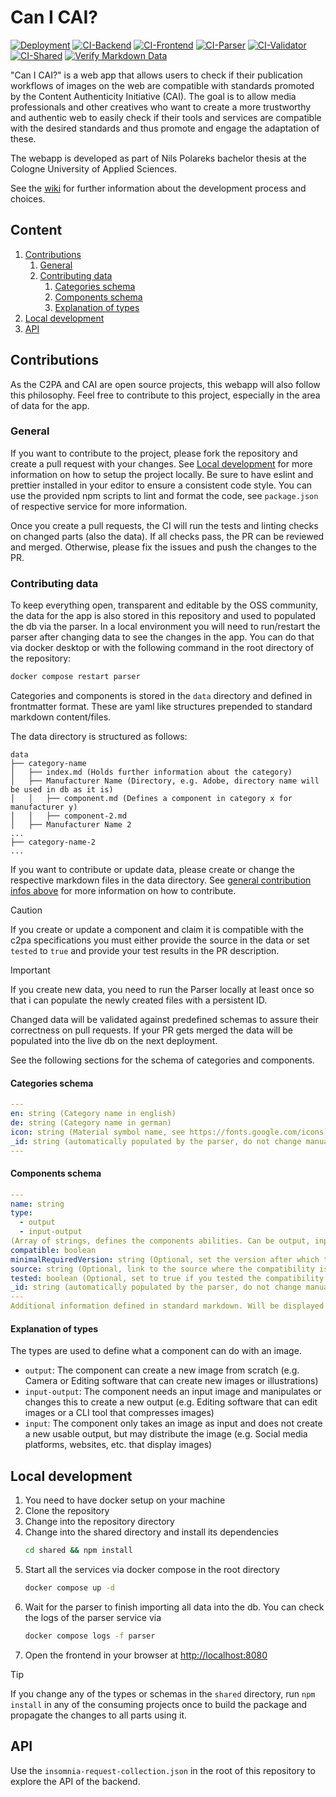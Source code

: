 # Can I CAI?

[![Deployment](https://github.com/n-pola/can-i-cai/actions/workflows/deployment.yaml/badge.svg)](https://github.com/n-pola/can-i-cai/actions/workflows/deployment.yaml)
[![CI-Backend](https://github.com/n-pola/can-i-cai/actions/workflows/backendIntegration.yaml/badge.svg)](https://github.com/n-pola/can-i-cai/actions/workflows/backendIntegration.yaml)
[![CI-Frontend](https://github.com/n-pola/can-i-cai/actions/workflows/frontendIntegration.yaml/badge.svg)](https://github.com/n-pola/can-i-cai/actions/workflows/frontendIntegration.yaml)
[![CI-Parser](https://github.com/n-pola/can-i-cai/actions/workflows/parserIntegration.yaml/badge.svg)](https://github.com/n-pola/can-i-cai/actions/workflows/parserIntegration.yaml)
[![CI-Validator](https://github.com/n-pola/can-i-cai/actions/workflows/validatorIntegration.yaml/badge.svg)](https://github.com/n-pola/can-i-cai/actions/workflows/validatorIntegration.yaml)
[![CI-Shared](https://github.com/n-pola/can-i-cai/actions/workflows/sharedIntegration.yaml/badge.svg)](https://github.com/n-pola/can-i-cai/actions/workflows/sharedIntegration.yaml)
[![Verify Markdown Data](https://github.com/n-pola/can-i-cai/actions/workflows/checkMarkdownData.yaml/badge.svg)](https://github.com/n-pola/can-i-cai/actions/workflows/checkMarkdownData.yaml)

"Can I CAI?" is a web app that allows users to check if their publication workflows of images on the web are compatible with standards promoted by the Content Authenticity Initiative (CAI). The goal is to allow media professionals and other creatives who want to create a more trustworthy and authentic web to easily check if their tools and services are compatible with the desired standards and thus promote and engage the adaptation of these.

The webapp is developed as part of Nils Polareks bachelor thesis at the Cologne University of Applied Sciences.

See the [wiki](https://github.com/n-pola/can-i-cai/wiki) for further information about the development process and choices.

## Content
1. [Contributions](#contributions)
    1. [General](#general)
    2. [Contributing data](#contributing-data)
        1. [Categories schema](#categories-schema)
        2. [Components schema](#components-schema)
        3. [Explanation of types](#explanation-of-types)
2. [Local development](#local-development)
3. [API](#api)

## Contributions
As the C2PA and CAI are open source projects, this webapp will also follow this philosophy. Feel free to contribute to this project, especially in the area of data for the app.

### General
If you want to contribute to the project, please fork the repository and create a pull request with your changes. See [Local development](#local-development) for more information on how to setup the project locally. Be sure to have eslint and prettier installed in your editor to ensure a consistent code style. You can use the provided npm scripts to lint and format the code, see `package.json` of respective service for more information.

Once you create a pull requests, the CI will run the tests and linting checks on changed parts (also the data). If all checks pass, the PR can be reviewed and merged. Otherwise, please fix the issues and push the changes to the PR.

### Contributing data
To keep everything open, transparent and editable by the OSS community, the data for the app is also stored in this repository and used to populated the db via the parser. In a local environment you will need to run/restart the parser after changing data to see the changes in the app. You can do that via docker desktop or with the following command in the root directory of the repository:
```bash
docker compose restart parser
```

Categories and components is stored in the `data` directory and defined in frontmatter format. These are yaml like structures prepended to standard markdown content/files.

The data directory is structured as follows:
```
data
├── category-name
│   ├── index.md (Holds further information about the category)
│   ├── Manufacturer Name (Directory, e.g. Adobe, directory name will be used in db as it is)
│   │   ├── component.md (Defines a component in category x for manufacturer y)
│   │   ├── component-2.md
│   ├── Manufacturer Name 2
...
├── category-name-2
...
```

If you want to contribute or update data, please create or change the respective markdown files in the data directory. See [general contribution infos above](#general) for more information on how to contribute.

> [!CAUTION]
> If you create or update a component and claim it is compatible with the c2pa specifications you must either provide the source in the data or set `tested` to `true` and provide your test results in the PR description.

> [!IMPORTANT]
> If you create new data, you need to run the Parser locally at least once so that i can populate the newly created files with a persistent ID.

Changed data will be validated against predefined schemas to assure their correctness on pull requests. If your PR gets merged the data will be populated into the live db on the next deployment.

See the following sections for the schema of categories and components.

#### Categories schema
```yaml
---
en: string (Category name in english)
de: string (Category name in german)
icon: string (Material symbol name, see https://fonts.google.com/icons)
_id: string (automatically populated by the parser, do not change manually)
---
```

#### Components schema
```yaml
---
name: string
type:
  - output
  - input-output
(Array of strings, defines the components abilities. Can be output, input-output, input)
compatible: boolean
minimalRequiredVersion: string (Optional, set the version after which the component is compatible with CAI)
source: string (Optional, link to the source where the compatibility is stated)
tested: boolean (Optional, set to true if you tested the compatibility with the c2pa specifications)
_id: string (automatically populated by the parser, do not change manually)
---
Additional information defined in standard markdown. Will be displayed in the components details
```
#### Explanation of types
The types are used to define what a component can do with an image.
* `output`: The component can create a new image from scratch (e.g. Camera or Editing software that can create new images or illustrations)
* `input-output`: The component needs an input image and manipulates or changes this to create a new output (e.g. Editing software that can edit images or a CLI tool that compresses images)
* `input`: The component only takes an image as input and does not create a new usable output, but may distribute the image (e.g. Social media platforms, websites, etc. that display images)


## Local development
1. You need to have docker setup on your machine
2. Clone the repository
3. Change into the repository directory
4. Change into the shared directory and install its dependencies
    ```bash
    cd shared && npm install
    ```
5. Start all the services via docker compose in the root directory
    ```bash
    docker compose up -d
    ```
6. Wait for the parser to finish importing all data into the db. You can check the logs of the parser service via
    ```bash
    docker compose logs -f parser
    ```
7. Open the frontend in your browser at [http://localhost:8080](http://localhost:8080)

> [!TIP]
> If you change any of the types or schemas in the `shared` directory, run `npm install` in any of the consuming projects once to build the package and propagate the changes to all parts using it.

## API
Use the `insomnia-request-collection.json` in the root of this repository to explore the API of the backend.
